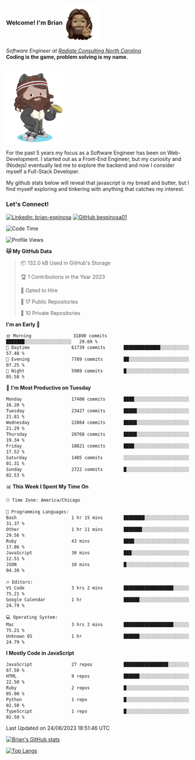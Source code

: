 ###  Welcome! I'm Brian <img align="center" src="https://github.com/bespinosa01/bespinosa01/blob/main/assets/peace-animoji.png" height="100" /></h2>
<p><em>Software Engineer at <a href="https://www.radiateconsulting.coop/north-carolina-tech-coop">Radiate Consulting North Carolina</a>
 <br/>
<!-- </br>Developer Consultant at <a href="https://codethedream.org/">Code The Dream</a> -->
</em> <b>Coding is the game, problem solving is my name.</b></p>

<br/>


 <img align="center" src="https://github.com/bespinosa01/bespinosa01/blob/main/assets/octo-me.png" height="200" /> 
 <p>
 For the past 5 years my focus as a Software Engineer has been on Web-Development. I started out as a Front-End Engineer, but my curiosity and (Nodejs) eventually led me to explore the backend and now I consider myself a Full-Stack Developer.
</p>
<p>
 My github stats below will reveal that javascript is my bread and butter, but I find myself exploring and tinkering with anything that catches my interest. 
 </p>
 
 
### Let's Connect!

[![Linkedin: brian-espinosa](https://img.shields.io/badge/-brian--espinosa-blue?style=flat-square&logo=Linkedin&logoColor=white&link=https://www.linkedin.com/in/brian-espinosa/)](https://www.linkedin.com/in/brian-espinosa/)
[![GitHub bespinosa01](https://img.shields.io/github/followers/bespinosa01?label=follow&style=social)](https://github.com/bespinosa01)



<!--START_SECTION:waka-->
![Code Time](http://img.shields.io/badge/Code%20Time-1%2C234%20hrs%2024%20mins-blue)

![Profile Views](http://img.shields.io/badge/Profile%20Views-7-blue)

**🐱 My GitHub Data** 

> 📦 132.0 kB Used in GitHub's Storage 
 > 
> 🏆 1 Contributions in the Year 2023
 > 
> 💼 Opted to Hire
 > 
> 📜 17 Public Repositories 
 > 
> 🔑 10 Private Repositories 
 > 
**I'm an Early 🐤** 

```text
🌞 Morning                31890 commits       ███████░░░░░░░░░░░░░░░░░░   29.69 % 
🌆 Daytime                61739 commits       ██████████████░░░░░░░░░░░   57.48 % 
🌃 Evening                7789 commits        ██░░░░░░░░░░░░░░░░░░░░░░░   07.25 % 
🌙 Night                  5989 commits        █░░░░░░░░░░░░░░░░░░░░░░░░   05.58 % 
```
📅 **I'm Most Productive on Tuesday** 

```text
Monday                   17400 commits       ████░░░░░░░░░░░░░░░░░░░░░   16.20 % 
Tuesday                  23427 commits       █████░░░░░░░░░░░░░░░░░░░░   21.81 % 
Wednesday                22864 commits       █████░░░░░░░░░░░░░░░░░░░░   21.29 % 
Thursday                 20768 commits       █████░░░░░░░░░░░░░░░░░░░░   19.34 % 
Friday                   18821 commits       ████░░░░░░░░░░░░░░░░░░░░░   17.52 % 
Saturday                 1405 commits        ░░░░░░░░░░░░░░░░░░░░░░░░░   01.31 % 
Sunday                   2722 commits        █░░░░░░░░░░░░░░░░░░░░░░░░   02.53 % 
```


📊 **This Week I Spent My Time On** 

```text
🕑︎ Time Zone: America/Chicago

💬 Programming Languages: 
Bash                     1 hr 15 mins        ████████░░░░░░░░░░░░░░░░░   31.37 % 
Other                    1 hr 11 mins        ███████░░░░░░░░░░░░░░░░░░   29.56 % 
Ruby                     43 mins             ████░░░░░░░░░░░░░░░░░░░░░   17.86 % 
JavaScript               30 mins             ███░░░░░░░░░░░░░░░░░░░░░░   12.51 % 
JSON                     10 mins             █░░░░░░░░░░░░░░░░░░░░░░░░   04.38 % 

🔥 Editors: 
VS Code                  3 hrs 2 mins        ███████████████████░░░░░░   75.21 % 
Google Calendar          1 hr                ██████░░░░░░░░░░░░░░░░░░░   24.79 % 

💻 Operating System: 
Mac                      3 hrs 2 mins        ███████████████████░░░░░░   75.21 % 
Unknown OS               1 hr                ██████░░░░░░░░░░░░░░░░░░░   24.79 % 
```

**I Mostly Code in JavaScript** 

```text
JavaScript               27 repos            █████████████████░░░░░░░░   67.50 % 
HTML                     9 repos             ██████░░░░░░░░░░░░░░░░░░░   22.50 % 
Ruby                     2 repos             █░░░░░░░░░░░░░░░░░░░░░░░░   05.00 % 
Python                   1 repo              █░░░░░░░░░░░░░░░░░░░░░░░░   02.50 % 
TypeScript               1 repo              █░░░░░░░░░░░░░░░░░░░░░░░░   02.50 % 
```




 Last Updated on 24/06/2023 18:51:46 UTC
<!--END_SECTION:waka-->


<!--  Github STATS -->
[![Brian's GitHub stats](https://github-readme-stats.vercel.app/api?username=bespinosa01&hide=stars,contribs&count_private=true&show_icons=true)](https://github.com/anuraghazra/github-readme-stats)

[![Top Langs](https://github-readme-stats.vercel.app/api/top-langs/?username=bespinosa01&layout=compact)](https://github.com/anuraghazra/github-readme-stats)



<!--
**bespinosa01/bespinosa01** is a ✨ _special_ ✨ repository because its `README.md` (this file) appears on your GitHub profile.

Here are some ideas to get you started:

- 🔭 I’m currently working on ...
- 🌱 I’m currently learning ...
- 👯 I’m looking to collaborate on ...
- 🤔 I’m looking for help with ...
- 💬 Ask me about ...
- 📫 How to reach me: ...
- 😄 Pronouns: ...
- ⚡ Fun fact: ...
-->
